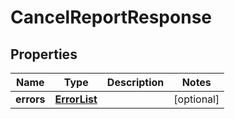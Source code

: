 
# CancelReportResponse

## Properties
Name | Type | Description | Notes
------------ | ------------- | ------------- | -------------
**errors** | [**ErrorList**](ErrorList.md) |  |  [optional]



